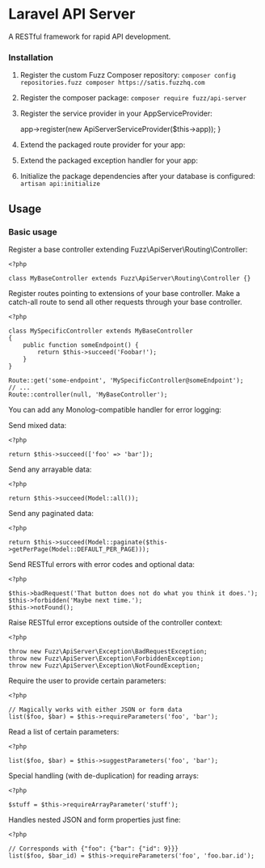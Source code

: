 Laravel API Server
==================

A RESTful framework for rapid API development.


### Installation
1. Register the custom Fuzz Composer repository: ```composer config repositories.fuzz composer https://satis.fuzzhq.com``` 
1. Register the composer package: ```composer require fuzz/api-server```
1. Register the service provider in your AppServiceProvider:

    <?php
    
    public function register()
    {
        $this->app->register(new ApiServerServiceProvider($this->app));
    }

1. Extend the packaged route provider for your app:

    <?php
    
    use Fuzz\ApiServer\Providers\RouteServiceProvider as ServiceProvider;
    
    class RouteServiceProvider extends ServiceProvider
    {
        // ...
    }

1. Extend the packaged exception handler for your app:

    <?php
    
    namespace MyApp\Exceptions;
    
    use Fuzz\ApiServer\Exception\Handler as ExceptionHandler;
    
    class Handler extends ExceptionHandler
    {
        // ...
    }

1. Initialize the package dependencies after your database is configured: ```artisan api:initialize```

## Usage
### Basic usage

Register a base controller extending Fuzz\ApiServer\Routing\Controller:

    <?php
    
    class MyBaseController extends Fuzz\ApiServer\Routing\Controller {}

Register routes pointing to extensions of your base controller. Make a catch-all route to send all other requests through your base controller.

    <?php
    
    class MySpecificController extends MyBaseController
    {
        public function someEndpoint() {
            return $this->succeed('Foobar!');
        }
    }
    
    Route::get('some-endpoint', 'MySpecificController@someEndpoint');
    // ...
    Route::controller(null, 'MyBaseController');

You can add any Monolog-compatible handler for error logging:

Send mixed data:

    <?php
    
    return $this->succeed(['foo' => 'bar']);

Send any arrayable data:

    <?php
    
    return $this->succeed(Model::all());

Send any paginated data:

    <?php
    
    return $this->succeed(Model::paginate($this->getPerPage(Model::DEFAULT_PER_PAGE)));

Send RESTful errors with error codes and optional data:

    <?php
    
    $this->badRequest('That button does not do what you think it does.');
    $this->forbidden('Maybe next time.');
    $this->notFound();

Raise RESTful error exceptions outside of the controller context:

    <?php
    
    throw new Fuzz\ApiServer\Exception\BadRequestException;
    throw new Fuzz\ApiServer\Exception\ForbiddenException;
    throw new Fuzz\ApiServer\Exception\NotFoundException;
    
Require the user to provide certain parameters:

    <?php

    // Magically works with either JSON or form data
    list($foo, $bar) = $this->requireParameters('foo', 'bar');

Read a list of certain parameters:

    <?php
    
    list($foo, $bar) = $this->suggestParameters('foo', 'bar');

Special handling (with de-duplication) for reading arrays:

    <?php
    
    $stuff = $this->requireArrayParameter('stuff');

Handles nested JSON and form properties just fine:

    <?php
    
    // Corresponds with {"foo": {"bar": {"id": 9}}}
    list($foo, $bar_id) = $this->requireParameters('foo', 'foo.bar.id');
